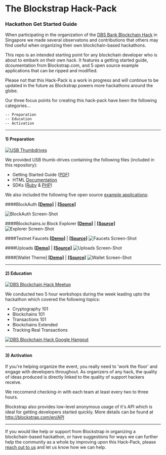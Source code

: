 # The Blockstrap Hack-Pack

### Hackathon Get Started Guide

When participating in the organization of the [DBS Bank Blockchain Hack](http://blockstrap.com/en/blog/dbs-blockchain-hack-de-brief/) in Singapore we made several observatons and contributions that others may find useful when organizing their own blockchain-based hackathons. 

This repo is an intended starting point for any blockchain developer who is about to embark on their own hack. It features a getting started guide, dcoumentation from Blockstrap.com, and 5 open source example applications that can be ripped and modified.

Please not that this Hack-Pack is a work in progress and will continue to be updated in the future as Blockstrap powers more hackathons around the globe.

Our three focus points for creating this hack-pack have been the following categories...

```
-- Preparation
-- Education
-- Activation
```

-----

#### 1) Preparation

[![USB Thumbdrives](https://pbs.twimg.com/media/CES3kQ7WEAAAo66.jpg)](https://twitter.com/blockstrap/status/595802885037916160)

We provided USB thumb-drives containing the following files (included in this repository):

* Getting Started Guide ([PDF](https://github.com/blockstrap/hack-pack/raw/master/GETTING_STARTED.pdf))
* HTML [Documentation](http://docs.blockstrap.com)
* SDKs ([Ruby](http://github.com/blockstrap/blockstrap-ruby) & [PHP](http://github.com/blockstrap/blockstrap-php))

We also included the following five open source [example applications](https://github.com/blockstrap/hack-pack/tree/master/applications):

####BlockAuth [**[Demo]**](http://www.blockauth.me/) | [**[Source]**](https://github.com/Neuroware-IO/blockauth)

![BlockAuth Screen-Shot](http://blockcontent.s3.amazonaws.com/content/uploads/sites/3/2015/05/04230131/blockauth.png)

####Blockchains.io Block Explorer [**[Demo]**](http://www.blockchains.io/) | [**[Source]**](https://github.com/blockstrap/blockchains.io)
![Explorer Screen-Shot](http://blockcontent.s3.amazonaws.com/content/uploads/sites/3/2015/05/04155537/blockchainsio.png)

####Testnet Faucets [**[Demo]**](http://www.faucets.blockstrap.com/) | [**[Source]**](https://github.com/blockstrap/faucets)
![Faucets Screen-Shot](http://blockcontent.s3.amazonaws.com/content/uploads/sites/3/2015/05/04161244/faucets1.png)

####Uploads [**[Demo]**](http://www.uploads.blockstrap.com/) | [**[Source]**](https://github.com/blockstrap/uploads)
![Uploads Screen-Shot](http://blockcontent.s3.amazonaws.com/content/uploads/sites/3/2015/05/05115555/docsigner.png)

####[Wallet Theme] [**[Demo]**](http://demo.blockstrap.com/framework/v0.5/) | [**[Source]**](https://github.com/blockstrap/hack-pack/tree/master/applications/wallet)
![Wallet Screen-Shot](http://blockcontent.s3.amazonaws.com/content/uploads/sites/3/2015/05/04234910/walletframework.png)

-----

#### 2) Education

[![DBS Blockchain Hack Meetup](http://img.youtube.com/vi/-96KUDogSgw/0.jpg)](http://www.youtube.com/watch?v=-96KUDogSgw)

We conducted two 5 hour workshops during the week leading upto the hackathon which covered the following topics:

* Cryptography 101
* Blockchains 101
* Transactions 101
* Blockchains Extended
* Tracking Real Transactions

[![DBS Blockchain Hack Google Hangout](http://img.youtube.com/vi/i1sNI4f1vBg/0.jpg)](http://www.youtube.com/watch?v=i1sNI4f1vBg)

-----

#### 3) Activation

If you're helping organize the event, you really need to 'work the floor' and engage with developers throughout. As organizers of any hack, the quality of ideas produced is directly linked to the quality of support hackers receive. 

We reccomend checking-in with each team at least every two to three hours.

Blockstrap also provides low-level anonymous usage of it's API which is ideal for getting developers started quickly. More details can be found at http://blockstrap.com/en/API

-----

If you would like help or support from Blockstrap in organizing a blockchain-based hackathon, or have suggestions for ways we can further help the community as a whole by improving upon this Hack-Pack, please [reach out to us](mailto:hello@blockstrap.com) and let us know how we can help.
